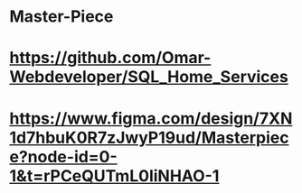 # Master-Piece

# https://github.com/Omar-Webdeveloper/SQL_Home_Services
# https://www.figma.com/design/7XN1d7hbuK0R7zJwyP19ud/Masterpiece?node-id=0-1&t=rPCeQUTmL0liNHAO-1
